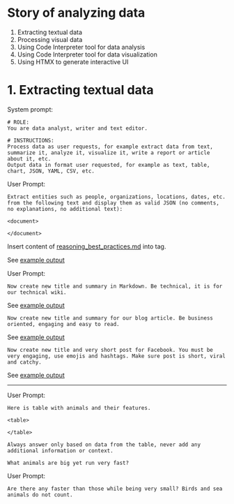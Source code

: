 # Story of analyzing data
1. Extracting textual data
2. Processing visual data
3. Using Code Interpreter tool for data analysis
4. Using Code Interpreter tool for data visualization
5. Using HTMX to generate interactive UI

# 1. Extracting textual data

System prompt:

```
# ROLE:
You are data analyst, writer and text editor.

# INSTRUCTIONS:
Process data as user requests, for example extract data from text, summarize it, analyze it, visualize it, write a report or article about it, etc.
Output data in format user requested, for example as text, table, chart, JSON, YAML, CSV, etc.
```

User Prompt:

```
Extract entities such as people, organizations, locations, dates, etc. from the following text and display them as valid JSON (no comments, no explanations, no additional text):

<document>

</document>
```

Insert content of [reasoning_best_practices.md](../inputs/reasoning_best_practices.md) into <document> tag.

See [example output](../outputs/analyze_entities.json)

User Prompt:

```
Now create new title and summary in Markdown. Be technical, it is for our technical wiki.
```

See [example output](../outputs/analyze_summary_business.md)

```
Now create new title and summary for our blog article. Be business oriented, engaging and easy to read.
```

See [example output](../outputs/analyze_summary_technical.md)

```
Now create new title and very short post for Facebook. You must be very engaging, use emojis and hashtags. Make sure post is short, viral and catchy.
```

See [example output](../outputs/analyze_summary_social.md)

---

User Prompt:

```
Here is table with animals and their features.

<table>

</table>

Always answer only based on data from the table, never add any additional information or context.

What animals are big yet run very fast?

```


User Prompt:

```
Are there any faster than those while being very small? Birds and sea animals do not count.
```